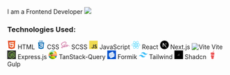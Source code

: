 
<div> I am a Frontend Developer <img src="https://media.giphy.com/media/WUlplcMpOCEmTGBtBW/giphy.gif" width="30"></div>

### Technologies Used:

<img src="https://github.com/devicons/devicon/blob/master/icons/html5/html5-original.svg" title="HTML" alt="HTML" width="20" height="20"/> HTML
<img src="https://github.com/devicons/devicon/blob/master/icons/css3/css3-plain-wordmark.svg" title="CSS" alt="CSS" width="20" height="20"/> CSS
<img src="https://github.com/devicons/devicon/blob/master/icons/sass/sass-original.svg" title="SCSS" alt="SCSS" width="20" height="20"/> SCSS
<img src="https://github.com/devicons/devicon/blob/master/icons/javascript/javascript-original.svg" title="JavaScript" alt="JavaScript" width="20" height="20"/> JavaScript
<img src="https://github.com/devicons/devicon/blob/master/icons/react/react-original.svg" title="React" alt="React" width="20" height="20"/> React
<img src="https://github.com/devicons/devicon/blob/master/icons/nextjs/nextjs-original.svg" title="Next.js" alt="Next.js" width="20" height="20"/> Next.js
<img src="https://vitejs.dev/logo.svg" title="Vite" alt="Vite" width="20" height="20"/> Vite
<img src="/img/express.png" title="Express.js" alt="Express.js" width="20" height="20"/> Express.js
<img src="/img/tanstack.png" title="Tanstack Query" alt="Tanstack Query" width="20" height="20"/> TanStack-Query
<img src="/img/formik.png" title="Formik" alt="Formik" width="20" height="20"/> Formik
<img src="https://github.com/devicons/devicon/blob/master/icons/tailwindcss/tailwindcss-original.svg" title="Tailwind" alt="Tailwind" width="20" height="20"/> Tailwind
<img src="/img/shad.png" title="Shadcn" alt="Shadcn" width="20" height="20"/> Shadcn 
<img src="https://github.com/devicons/devicon/blob/master/icons/gulp/gulp-plain.svg" title="gulp" alt="gulp" width="20" height="20"/> Gulp 




